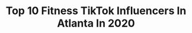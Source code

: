 ---
title: Top 10 Fitness TikTok Influencers In Atlanta In 2020
description: >-
  Find top fitness TikTok influencers in Atlanta in 2020. Most popular hashtags: #quarantine #atlanta #coronavirus #workout.
platform: TikTok
profiles:
  - username: "sneakerfinds"
    fullname: >-
      Sneakerfinds12
    location: "United States"
    followers: 12260
    engagement: 953
    commentsToLikes: 0.049751
    id: ck81qv3zck46q0j7873l5imrg
    verified: false
    hashtags: "#nikebasketball, #golf, #opening, #jordan13"
  - username: "davidnoorman"
    fullname: >-
      David Noorman
    location: "United States"
    followers: 12409
    engagement: 807
    commentsToLikes: 0.023958
    id: ck7zo6w9tid950j78jafir6or
    verified: false
    hashtags: "#loveisintheair, #foru, #pilotlife, #pilots"
  - username: "rocsi_thefitrealtor"
    fullname: >-
      RocsiTheFitREALTOR®️
    location: "United States"
    followers: 191601
    engagement: 894
    commentsToLikes: 0.016660
    id: ck8kd2q113wyq0j7872scbdvc
    verified: false
    hashtags: "#fakelove, #stimulus, #atlas, #outwest"
  - username: "darksonofkrypton"
    fullname: >-
      DarkSonofKrypton 
    location: "United States"
    followers: 142941
    engagement: 960
    commentsToLikes: 0.030261
    id: ck9glmo5vozkm0j78z4yaqcmn
    verified: false
    hashtags: "#bluelinestrong, #trainer, #codmw, #coplife"
  - username: "theluncheonlawyer"
    fullname: >-
      Theluncheonlawyer
    location: "United States"
    followers: 20091
    engagement: 2163
    commentsToLikes: 0.059633
    id: ck92wvvb3w5gi0j78vf1zcgdn
    verified: false
    hashtags: "#apologyvideo, #democrats, #admissions, #atlcheck"
  - username: "avedarave"
    fullname: >-
      Avery Bartlett
    location: "United States"
    followers: 108966
    engagement: 2141
    commentsToLikes: 0.005282
    id: ck9fowg9b4my10j78ups4xozo
    verified: false
    hashtags: "#homeworkout, #fashion, #espn, #teamusa"
  - username: "djasthmatc"
    fullname: >-
      djasthmatc
    location: "United States"
    followers: 2604
    engagement: 832
    commentsToLikes: 0.055055
    id: cka9lvq2i3fif0i78tfv6ammk
    verified: false
    hashtags: "#paloalto, #michaeljackson, #hiphop, #cotillion"
  - username: "karlmac2020"
    fullname: >-
      Karlmac2020
    location: "United States"
    followers: 2502
    engagement: 327
    commentsToLikes: 0.185037
    id: cka0n9zdsysti0i78fej5yzaf
    verified: false
    hashtags: "#outdoors, #friday, #gush, #millionaire"
  - username: "theblatalian1"
    fullname: >-
      TheBlatalian
    location: "United States"
    followers: 5201
    engagement: 569
    commentsToLikes: 0.020036
    id: ck8ortyjddubd0j78jeshubch
    verified: false
    hashtags: "#superwoman, #beastmode, #superhero, #moves"
  - username: "triplejayspizzaatl"
    fullname: >-
      Triple Jays Pizza🍕
    location: "United States"
    followers: 19753
    engagement: 293
    commentsToLikes: 0.042612
    id: ck9jvlxzmsr2w0j78yiw0herd
    verified: false
    hashtags: "#familystorytime, #furbaby, #lottery, #indoorworkout"
---